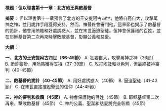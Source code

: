 **標題：但以理書第十一章：北方的王與敵基督**

**摘要：**
但以理書第十一章預言了北方的王安提阿古四世，他將自高自大，攻擊萬神之神，並用詭詐手段獲得支持。然而，神最終會審判他。這章節也揭示了敵基督的詭計，他會用賄賂和好處誘惑人，並在末世逼迫聖徒。但神會保護祂的百姓，並在耶穌基督第二次再來時擊敗敵基督，彰顯公義和慈愛。

**大綱：**

**一、北方的王安提阿古四世（36-45節）**
    A. 狂妄自大，攻擊萬神之神（36節）
    B. 詭詐狡猾，用賄賂獲得支持（37-39節）
    C. 攻打埃及和以色列，但最終被神審判（40-45節）

**二、敵基督的詭計（40-45節）**
    A. 用好處誘惑人（40節）
    B. 逼迫聖徒（41-43節）
    C. 在末世直接摧毀聖徒的信仰（44-45節）

**三、神的審判和救贖（45節）**
    A. 神會保護祂的百姓（45節）
    B. 耶穌基督第二次再來，擊敗敵基督（45節）
    C. 神的公義、聖潔和慈愛將完全彰顯（45節）